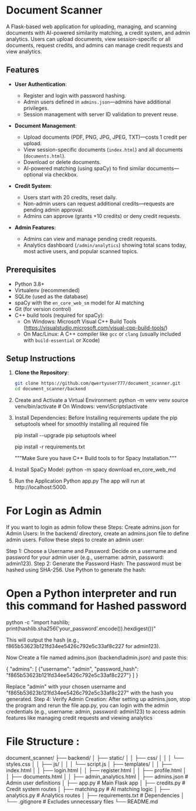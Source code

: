 # Document Scanner

A Flask-based web application for uploading, managing, and scanning documents with AI-powered similarity matching, a credit system, and admin analytics. Users can upload documents, view session-specific or all documents, request credits, and admins can manage credit requests and view analytics.

## Features
- **User Authentication**:
  - Register and login with password hashing.
  - Admin users defined in `admins.json`—admins have additional privileges.
  - Session management with server ID validation to prevent reuse.

- **Document Management**:
  - Upload documents (PDF, PNG, JPG, JPEG, TXT)—costs 1 credit per upload.
  - View session-specific documents (`index.html`) and all documents (`documents.html`).
  - Download or delete documents.
  - AI-powered matching (using spaCy) to find similar documents—optional via checkbox.

- **Credit System**:
  - Users start with 20 credits, reset daily.
  - Non-admin users can request additional credits—requests are pending admin approval.
  - Admins can approve (grants +10 credits) or deny credit requests.

- **Admin Features**:
  - Admins can view and manage pending credit requests.
  - Analytics dashboard (`/admin/analytics`) showing total scans today, most active users, and popular scanned topics.

## Prerequisites
- Python 3.8+
- Virtualenv (recommended)
- SQLite (used as the database)
- spaCy with the `en_core_web_sm` model for AI matching
- Git (for version control)
- C++ build tools (required for spaCy):
  - On Windows: Microsoft Visual C++ Build Tools (https://visualstudio.microsoft.com/visual-cpp-build-tools/)
  - On Mac/Linux: A C++ compiler like `gcc` or `clang` (usually included with `build-essential` or Xcode)

## Setup Instructions
1. **Clone the Repository**:
   ```bash
   git clone https://github.com/qwertyuser777/document_scanner.git
   cd document_scanner/backend

2.  Create and Activate a Virtual Environment:
    python -m venv venv
    source venv/bin/activate  # On Windows: venv\Scripts\activate

3.  Install Dependencies:
    Before Installing requirements update the pip setuptools wheel for smoothly installing all required file
    
    pip install --upgrade pip setuptools wheel
    
    pip install -r requirements.txt

    """Make Sure you have C++ Build tools to for Spacy Installation."""

5.  Install SpaCy Model:
    python -m spacy download en_core_web_md

6.  Run the Application
    Python app.py
    The app will run at http://localhost:5000.


# For Login as Admin
If you want to login as admin follow these Steps:
Create admins.json for Admin Users:
In the backend/ directory, create an admins.json file to define admin users. Follow these steps to create an admin user:

Step 1: Choose a Username and Password: Decide on a username and password for your admin user (e.g., username: admin, password: admin123).
Step 2: Generate the Password Hash: The password must be hashed using SHA-256. Use Python to generate the hash:
# Open a Python interpreter and run this command for Hashed password

python -c "import hashlib; print(hashlib.sha256('your_password'.encode()).hexdigest())"


This will output the hash (e.g., f865b53623b121fd34ee5426c792e5c33af8c227 for admin123).


Now Create a file named admins.json (backend\admin.json) and paste this:

{
    "admins": [
        {"username": "admin", "password_hash": "f865b53623b121fd34ee5426c792e5c33af8c227"}
    ]
}


Replace "admin" with your chosen username and "f865b53623b121fd34ee5426c792e5c33af8c227" with the hash you generated.
Step 4: Verify Admin Creation: After setting up admins.json, stop the program and rerun the file app.py, you can login with the admin credentials (e.g., username: admin, password: admin123) to access admin features like managing credit requests and viewing analytics



# File Structure :
document_scanner/
├── backend/
│   ├── static/
│   │   ├── css/
│   │   │   └── styles.css
│   │   ├── js/
│   │   │   └── script.js
│   ├── templates/
│   │   ├── index.html
│   │   ├── login.html
│   │   ├── register.html
│   │   ├── profile.html
│   │   ├── documents.html
│   │   ├── admin_analytics.html
│   ├── admins.json           # Admin user definitions
│   ├── app.py                # Main Flask app
│   ├── credits.py            # Credit system routes
│   ├── matching.py           # AI matching logic
│   ├── analytics.py          # Analytics routes
│   ├── requirements.txt      # Dependencies
│   └── .gitignore            # Excludes unnecessary files
└── README.md
